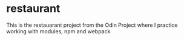 # restaurant
This is the restauarant project from the Odin Project where I practice working with modules, npm and webpack
